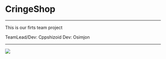 # CringeShop
---

This is our firts team project


TeamLead/Dev: Cppshizoid
Dev: Osimjon

---
![](https://img.shields.io/tokei/lines/github/cppshizoidS/CringeShop)
